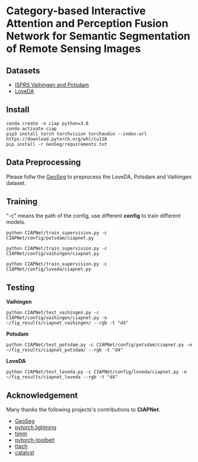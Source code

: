 # Category-based Interactive Attention and Perception Fusion Network for Semantic Segmentation of Remote Sensing Images

## Datasets
  - [ISPRS Vaihingen and Potsdam](https://www.isprs.org/education/benchmarks/UrbanSemLab/default.aspx) 
  - [LoveDA](https://codalab.lisn.upsaclay.fr/competitions/421)

## Install
```
conda create -n ciap python=3.8
conda activate ciap
pip3 install torch torchvision torchaudio --index-url https://download.pytorch.org/whl/cu118
pip install -r GeoSeg/requirements.txt
```
## Data Preprocessing

Please follw the [GeoSeg](https://github.com/WangLibo1995/GeoSeg) to preprocess the LoveDA, Potsdam and Vaihingen dataset.

## Training
"-c" means the path of the config, use different **config** to train different models.

```shell
python CIAPNet/train_supervision.py -c CIAPNet/config/potsdam/ciapnet.py
```

```shell
python CIAPNet/train_supervision.py -c CIAPNet/config/vaihingen/ciapnet.py
```

```shell
python CIAPNet/train_supervision.py -c CIAPNet/config/loveda/ciapnet.py
```
## Testing
**Vaihingen**
```shell
python CIAPNet/test_vaihingen.py -c CIAPNet/config/vaihingen/ciapnet.py -o ~/fig_results/ciapnet_vaihingen/ --rgb -t "d4"
```

**Potsdam**
```shell
python CIAPNet/test_potsdam.py -c CIAPNet/config/potsdam/ciapnet.py -o ~/fig_results/ciapnet_potsdam/ --rgb -t "d4"
```

**LoveDA** 

```shell
python CIAPNet/test_loveda.py -c CIAPNet/config/loveda/ciapnet.py -o ~/fig_results/ciapnet_loveda --rgb -t "d4"
```

## Acknowledgement

Many thanks the following projects's contributions to **CIAPNet**.
- [GeoSeg](https://github.com/WangLibo1995/GeoSeg)
- [pytorch lightning](https://www.pytorchlightning.ai/)
- [timm](https://github.com/rwightman/pytorch-image-models)
- [pytorch-toolbelt](https://github.com/BloodAxe/pytorch-toolbelt)
- [ttach](https://github.com/qubvel/ttach)
- [catalyst](https://github.com/catalyst-team/catalyst)
